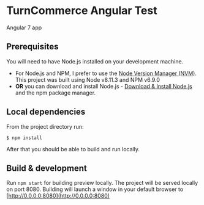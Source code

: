 # TurnCommerce Angular Test

Angular 7 app

## Prerequisites
You will need to have Node.js installed on your development machine.

* For Node.js and NPM, I prefer to use the [Node Version Manager (NVM)](https://github.com/creationix/nvm). This project was built using Node v8.11.3 and NPM v6.9.0
* **OR** you can download and install Node.js - [Download & Install Node.js](https://nodejs.org/en/download/) and the npm package manager.


## Local dependencies
From the project directory run:

```
$ npm install
```

After that you should be able to build and run locally.

## Build & development

Run `npm start` for building preview locally. The project will be served locally on port 8080. Building will launch a window in your default browser to [http://0.0.0.0:8080](http://0.0.0.0:8080)
